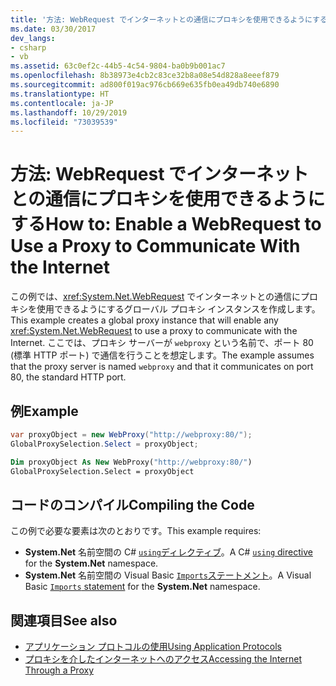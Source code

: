 ```yaml
---
title: '方法: WebRequest でインターネットとの通信にプロキシを使用できるようにする'
ms.date: 03/30/2017
dev_langs:
- csharp
- vb
ms.assetid: 63c0ef2c-44b5-4c54-9804-ba0b9b001ac7
ms.openlocfilehash: 8b38973e4cb2c83ce32b8a08e54d828a8eeef879
ms.sourcegitcommit: ad800f019ac976cb669e635fb0ea49db740e6890
ms.translationtype: HT
ms.contentlocale: ja-JP
ms.lasthandoff: 10/29/2019
ms.locfileid: "73039539"
---
```

# <a name="how-to-enable-a-webrequest-to-use-a-proxy-to-communicate-with-the-internet"></a><span data-ttu-id="de7e5-102">方法: WebRequest でインターネットとの通信にプロキシを使用できるようにする</span><span class="sxs-lookup"><span data-stu-id="de7e5-102">How to: Enable a WebRequest to Use a Proxy to Communicate With the Internet</span></span>

<span data-ttu-id="de7e5-103">この例では、<xref:System.Net.WebRequest> でインターネットとの通信にプロキシを使用できるようにするグローバル プロキシ インスタンスを作成します。</span><span class="sxs-lookup"><span data-stu-id="de7e5-103">This example creates a global proxy instance that will enable any <xref:System.Net.WebRequest> to use a proxy to communicate with the Internet.</span></span> <span data-ttu-id="de7e5-104">ここでは、プロキシ サーバーが `webproxy` という名前で、ポート 80 (標準 HTTP ポート) で通信を行うことを想定します。</span><span class="sxs-lookup"><span data-stu-id="de7e5-104">The example assumes that the proxy server is named `webproxy` and that it communicates on port 80, the standard HTTP port.</span></span>

## <a name="example"></a><span data-ttu-id="de7e5-105">例</span><span class="sxs-lookup"><span data-stu-id="de7e5-105">Example</span></span>

```csharp
var proxyObject = new WebProxy("http://webproxy:80/");
GlobalProxySelection.Select = proxyObject;
```

```vb
Dim proxyObject As New WebProxy("http://webproxy:80/")
GlobalProxySelection.Select = proxyObject
```

## <a name="compiling-the-code"></a><span data-ttu-id="de7e5-106">コードのコンパイル</span><span class="sxs-lookup"><span data-stu-id="de7e5-106">Compiling the Code</span></span>

<span data-ttu-id="de7e5-107">この例で必要な要素は次のとおりです。</span><span class="sxs-lookup"><span data-stu-id="de7e5-107">This example requires:</span></span>

- <span data-ttu-id="de7e5-108">**System.Net** 名前空間の C# [`using`ディレクティブ](../../csharp/language-reference/keywords/using-directive.md)。</span><span class="sxs-lookup"><span data-stu-id="de7e5-108">A C# [`using` directive](../../csharp/language-reference/keywords/using-directive.md) for the **System.Net** namespace.</span></span>
- <span data-ttu-id="de7e5-109">**System.Net** 名前空間の Visual Basic [`Imports`ステートメント](../../visual-basic/language-reference/statements/imports-statement-net-namespace-and-type.md)。</span><span class="sxs-lookup"><span data-stu-id="de7e5-109">A Visual Basic [`Imports` statement](../../visual-basic/language-reference/statements/imports-statement-net-namespace-and-type.md) for the **System.Net** namespace.</span></span>

## <a name="see-also"></a><span data-ttu-id="de7e5-110">関連項目</span><span class="sxs-lookup"><span data-stu-id="de7e5-110">See also</span></span>

- [<span data-ttu-id="de7e5-111">アプリケーション プロトコルの使用</span><span class="sxs-lookup"><span data-stu-id="de7e5-111">Using Application Protocols</span></span>](using-application-protocols.md)
- [<span data-ttu-id="de7e5-112">プロキシを介したインターネットへのアクセス</span><span class="sxs-lookup"><span data-stu-id="de7e5-112">Accessing the Internet Through a Proxy</span></span>](accessing-the-internet-through-a-proxy.md)
